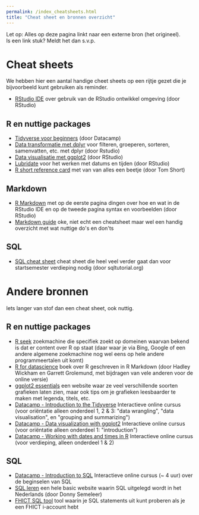 ```yaml
---
permalink: /index_cheatsheets.html
title: "Cheat sheet en bronnen overzicht"
---
```


Let op: Alles op deze pagina linkt naar een externe bron (het origineel).   
Is een link stuk? Meldt het dan s.v.p.

# Cheat sheets
We hebben hier een aantal handige cheet sheets op een rijtje gezet die je bijvoorbeeld kunt gebruiken als reminder.

- [RStudio IDE](https://raw.githubusercontent.com/rstudio/cheatsheets/master/rstudio-ide.pdf) over gebruik van de RStudio ontwikkel omgeving (door RStudio)

## R en nuttige packages
- [Tidyverse voor beginners](https://s3.amazonaws.com/assets.datacamp.com/blog_assets/Tidyverse+Cheat+Sheet.pdf) (door Datacamp)
- [Data transformatie met dplyr](https://raw.githubusercontent.com/rstudio/cheatsheets/master/data-transformation.pdf) voor filteren, groeperen, sorteren, samenvatten, etc. met dplyr (door Rstudio)
- [Data visualisatie met ggplot2](https://raw.githubusercontent.com/rstudio/cheatsheets/master/data-visualization-2.1.pdf) (door RStudio)
- [Lubridate](https://raw.githubusercontent.com/rstudio/cheatsheets/master/lubridate.pdf) voor het werken met datums en tijden (door RStudio)
- [R short reference card](https://cran.r-project.org/doc/contrib/Short-refcard.pdf) met van van alles een beetje (door Tom Short)

## Markdown
- [R Markdown](https://raw.githubusercontent.com/rstudio/cheatsheets/master/rmarkdown-2.0.pdf) met op de eerste pagina dingen over hoe en wat in de RStudio IDE en op de tweede pagina syntax en voorbeelden (door RStudio)
- [Markdown guide](https://www.markdownguide.org/basic-syntax/) oke, niet echt een cheatsheet maar wel een handig overzicht met wat nuttige do's en don'ts

## SQL
- [SQL cheat sheet](https://cdn.sqltutorial.org/wp-content/uploads/2016/04/SQL-cheat-sheet.pdf) cheat sheet die heel veel verder gaat dan voor startsemester verdieping nodig (door sqltutorial.org)

# Andere bronnen
Iets langer van stof dan een cheat sheet, ook nuttig.

## R en nuttige packages
- [R seek](https://rseek.org/) zoekmachine die specifiek zoekt op domeinen waarvan bekend is dat er content over R op staat (daar waar je via Bing, Google of een andere algemene zoekmachine nog wel eens op hele andere programmeertalen uit komt)
- [R for datascience](https://r4ds.had.co.nz/) boek over R geschreven in R Markdown (door Hadley Wickham en Garrett Grolemund, met bijdragen van vele anderen voor de online versie)
- [ggplot2 essentials](http://www.sthda.com/english/wiki/ggplot2-essentials) een website waar ze veel verschillende soorten grafieken laten zien, maar ook tips om je grafieken leesbaarder te maken met legenda, titels, etc.
- [Datacamp - Introduction to the Tidyverse](https://learn.datacamp.com/courses/introduction-to-the-tidyverse) Interactieve online cursus (voor oriëntatie alleen onderdeel 1, 2 & 3: "data wrangling", "data visualisation", en "grouping and summarizing")
- [Datacamp - Data visualization with ggplot2](https://learn.datacamp.com/courses/data-visualization-with-ggplot2-1) Interactieve online cursus (voor oriëntatie alleen onderdeel 1: "introduction")
- [Datacamp - Working with dates and times in R](https://learn.datacamp.com/courses/working-with-dates-and-times-in-r) Interactieve online cursus (voor verdieping, alleen onderdeel 1 & 2)

## SQL
- [Datacamp - Introduction to SQL](https://learn.datacamp.com/courses/introduction-to-sql) Interactieve online cursus (~ 4 uur) over de beginselen van SQL
- [SQL leren](https://gkoetsier.nl/tut_mysql.html) een hele basic website waarin SQL uitgelegd wordt in het Nederlands (door Donny Semeleer)
- [FHICT SQL tool](https://www.fhict.nu/sqltool) tool waarin je SQL statements uit kunt proberen als je een FHICT i-account hebt
